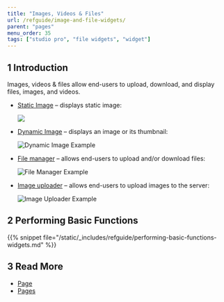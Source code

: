 ```yaml
---
title: "Images, Videos & Files"
url: /refguide/image-and-file-widgets/
parent: "pages"
menu_order: 35
tags: ["studio pro", "file widgets", "widget"]
---
```


## 1 Introduction

Images, videos & files allow end-users to upload, download, and display files, images, and videos. 

* [Static Image](/refguide/image/) – displays static image:

    ![](/attachments/refguide/modeling/pages/image-and-file-widgets/image-design-mode-example.png)

* [Dynamic Image](/refguide/image-viewer/) – displays an image or its thumbnail:

    ![Dynamic Image Example](/attachments/refguide/modeling/pages/image-and-file-widgets/image-viewer-example.png)

* [File manager](/refguide/file-manager/) – allows end-users to upload and/or download files:

    ![File Manager Example](/attachments/refguide/modeling/pages/image-and-file-widgets/file-manager-example.png)

* [Image uploader](/refguide/image-uploader/) – allows end-users to upload images to the server:

    ![Image Uploader Example](/attachments/refguide/modeling/pages/image-and-file-widgets/image-uploader-example.png)


## 2 Performing Basic Functions

{{% snippet file="/static/_includes/refguide/performing-basic-functions-widgets.md" %}}

## 3 Read More

* [Page](/refguide/page/)
* [Pages](/refguide/pages/)